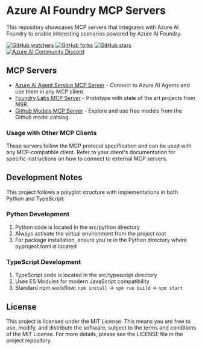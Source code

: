 # Azure AI Foundry MCP Servers

This repository showcases MCP servers that integrates with Azure AI Foundry to enable interesting scenarios powered by Azure AI Foundry.

[![GitHub watchers](https://img.shields.io/github/watchers/azure-ai-foundry/mcp-foundry.svg?style=social&label=Watch)](https://github.com/azure-ai-foundry/mcp-foundry/watchers)
[![GitHub forks](https://img.shields.io/github/forks/azure-ai-foundry/mcp-foundry.svg?style=social&label=Fork)](https://github.com/azure-ai-foundry/mcp-foundry/fork)
[![GitHub stars](https://img.shields.io/github/stars/azure-ai-foundry/mcp-foundry?style=social&label=Star)](https://github.com/azure-ai-foundry/mcp-foundry/stargazers)
[![Azure AI Community Discord](https://dcbadge.vercel.app/api/server/ByRwuEEgH4)](https://discord.gg/REmjGvvFpW)

## MCP Servers

- [Azure AI Agent Service MCP Server](./azure-ai-agent-service-mcp-server/README.md) - Connect to Azure AI Agents and use them in any MCP client.
- [Foundry Labs MCP Server](./mcp_server_for_foundry_labs/README.md) - Prototype with state of the art projects from MSR.
- [Github Models MCP Server](./mcp_server_for_gh_models/README.md) - Explore and use free models from the Github model catalog.

### Usage with Other MCP Clients

These servers follow the MCP protocol specification and can be used with any MCP-compatible client. Refer to your client's documentation for specific instructions on how to connect to external MCP servers.

## Development Notes

This project follows a polyglot structure with implementations in both Python and TypeScript:

### Python Development

1. Python code is located in the src/python directory
2. Always activate the virtual environment from the project root
3. For package installation, ensure you're in the Python directory where pyproject.toml is located

### TypeScript Development

1. TypeScript code is located in the src/typescript directory
2. Uses ES Modules for modern JavaScript compatibility
3. Standard npm workflow: `npm install` → `npm run build` → `npm start`

## License

This project is licensed under the MIT License. This means you are free to use, modify, and distribute the software, subject to the terms and conditions of the MIT License. For more details, please see the LICENSE file in the project repository.
